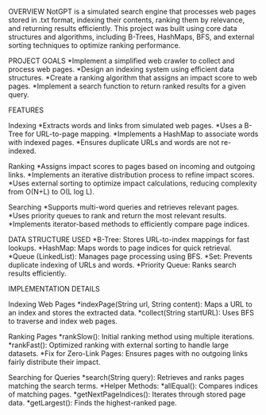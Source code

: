 OVERVIEW
NotGPT is a simulated search engine that processes web pages stored in .txt format, indexing their contents, ranking them by relevance, and returning results efficiently. This project was built using core data structures and algorithms, including B-Trees, HashMaps, BFS, and external sorting techniques to optimize ranking performance.



PROJECT GOALS 
*Implement a simplified web crawler to collect and process web pages.
*Design an indexing system using efficient data structures.
*Create a ranking algorithm that assigns an impact score to web pages.
*Implement a search function to return ranked results for a given query.



FEATURES

Indexing
*Extracts words and links from simulated web pages.
*Uses a B-Tree for URL-to-page mapping.
*Implements a HashMap to associate words with indexed pages.
*Ensures duplicate URLs and words are not re-indexed.

Ranking
*Assigns impact scores to pages based on incoming and outgoing links.
*Implements an iterative distribution process to refine impact scores.
*Uses external sorting to optimize impact calculations, reducing complexity from O(N+L) to O(L log L).

Searching
*Supports multi-word queries and retrieves relevant pages.
*Uses priority queues to rank and return the most relevant results.
*Implements iterator-based methods to efficiently compare page indices.



DATA STRUCTURE USED 
*B-Tree: Stores URL-to-index mappings for fast lookups.
*HashMap: Maps words to page indices for quick retrieval.
*Queue (LinkedList): Manages page processing using BFS.
*Set: Prevents duplicate indexing of URLs and words.
*Priority Queue: Ranks search results efficiently.



IMPLEMENTATION DETAILS

Indexing Web Pages
*indexPage(String url, String content): Maps a URL to an index and stores the extracted data.
*collect(String startURL): Uses BFS to traverse and index web pages.

Ranking Pages
*rankSlow(): Initial ranking method using multiple iterations.
*rankFast(): Optimized ranking with external sorting to handle large datasets.
*Fix for Zero-Link Pages: Ensures pages with no outgoing links fairly distribute their impact.

Searching for Queries
*search(String query): Retrieves and ranks pages matching the search terms.
*Helper Methods:
*allEqual(): Compares indices of matching pages.
*getNextPageIndices(): Iterates through stored page data.
*getLargest(): Finds the highest-ranked page.
